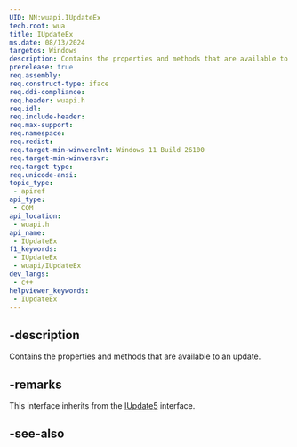 ```yaml
---
UID: NN:wuapi.IUpdateEx
tech.root: wua
title: IUpdateEx
ms.date: 08/13/2024
targetos: Windows
description: Contains the properties and methods that are available to an update. (IUpdateEx)
prerelease: true
req.assembly: 
req.construct-type: iface
req.ddi-compliance: 
req.header: wuapi.h
req.idl: 
req.include-header: 
req.max-support: 
req.namespace: 
req.redist: 
req.target-min-winverclnt: Windows 11 Build 26100
req.target-min-winversvr: 
req.target-type: 
req.unicode-ansi: 
topic_type:
 - apiref
api_type:
 - COM
api_location:
 - wuapi.h
api_name:
 - IUpdateEx
f1_keywords:
 - IUpdateEx
 - wuapi/IUpdateEx
dev_langs:
 - c++
helpviewer_keywords:
 - IUpdateEx
---
```


## -description

Contains the  properties and methods that are available to an update.

## -remarks

This interface inherits from the [IUpdate5](nn-wuapi-iupdate5) interface.

## -see-also

